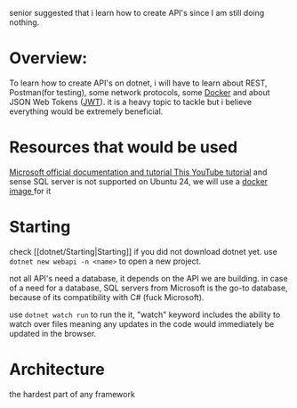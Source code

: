 
 senior suggested that i learn how to create API's since I am still doing nothing.
# Overview:
To learn how to create API's on dotnet, i will have to learn about REST, Postman(for testing), some network protocols, some [Docker](Docker/Starting|Starting) and about JSON Web Tokens ([JWT](https://jwt.io/introduction)). it is a heavy topic to tackle but i believe everything would be extremely beneficial.

# Resources that would be used
[Microsoft official documentation and tutorial ](https://dotnet.microsoft.com/en-us/apps/aspnet/apis)
[This YouTube tutorial](https://www.youtube.com/playlist?list=PL82C6-O4XrHfrGOCPmKmwTO7M0avXyQKc)
and sense SQL server is not supported on Ubuntu 24, we will use a [docker image ](https://learn.microsoft.com/en-us/sql/linux/quickstart-install-connect-docker?view=sql-server-ver16&tabs=cli&pivots=cs1-bash)for it
# Starting

check [[dotnet/Starting|Starting]] if you did not download dotnet yet. 
use `dotnet new webapi -n <name>` to open a new project.

not all API's need a database, it depends on the API we are building. in case of a need for a database, SQL servers from Microsoft is the go-to database, because of its compatibility with C# (fuck Microsoft).

use `dotnet watch run` to run the it, "watch" keyword includes the ability to watch over files meaning any updates in the code would immediately be updated in the browser.

# Architecture 
the hardest part of any framework
